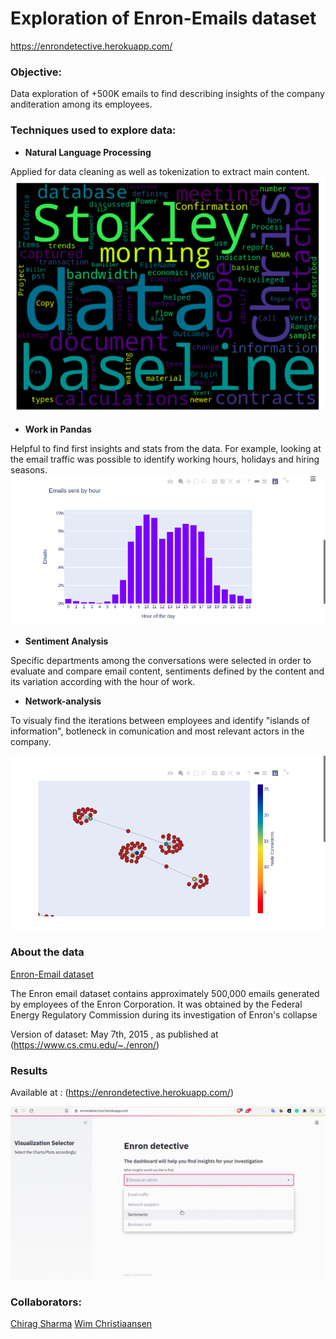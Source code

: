 # Exploration of Enron-Emails dataset

https://enrondetective.herokuapp.com/

### Objective:

Data exploration of +500K emails to find describing insights of the company anditeration among its employees.

### Techniques used to explore data:

- **Natural Language Processing**

Applied for data cleaning as well as tokenization to extract main content.
![network](visuals/wordcloud.png)

- **Work in Pandas**

Helpful to find first insights and stats from the data. For example, looking at the email traffic was possible to identify working hours, holidays and hiring seasons.
![network](visuals/email_traffic.png)


- **Sentiment Analysis**

Specific departments among the conversations were selected in order to evaluate and compare email content, sentiments defined by the content and its variation according with the hour of work.

- **Network-analysis**

To visualy find the iterations between employees and identify "islands of information", botleneck in comunication and most relevant actors in the company.

![network](visuals/network.png)

### About the data 

[Enron-Email dataset](https://www.kaggle.com/wcukierski/enron-email-dataset)

The Enron email dataset contains approximately 500,000 emails generated by employees of the Enron Corporation. It was obtained by the Federal Energy Regulatory Commission during its investigation of Enron's collapse

Version of dataset: May 7th, 2015 , as published at (https://www.cs.cmu.edu/~./enron/)

### Results

Available at : (https://enrondetective.herokuapp.com/)

![](https://github.com/nedraki/Enron-Email/blob/master/visuals/webapp.gif)

### Collaborators:

[Chirag Sharma](https://github.com/ChiragSharma8)
[Wim Christiaansen](https://github.com/WimChristiaansen)



